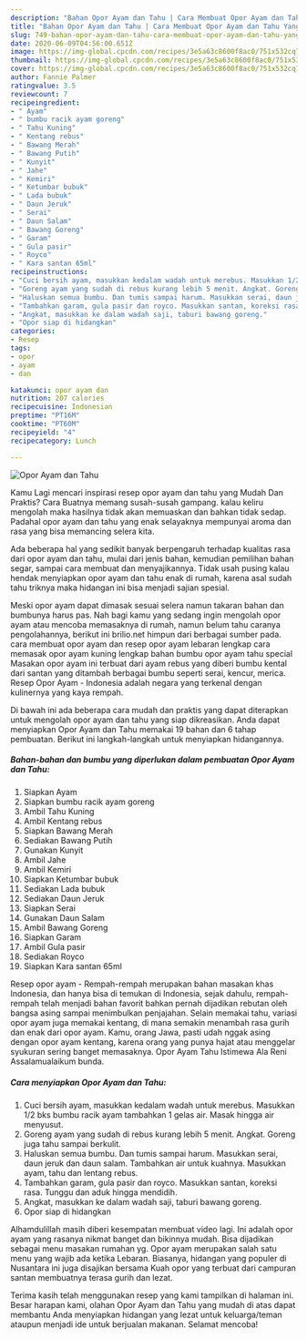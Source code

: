 ```yaml
---
description: "Bahan Opor Ayam dan Tahu | Cara Membuat Opor Ayam dan Tahu Yang Enak dan Simpel"
title: "Bahan Opor Ayam dan Tahu | Cara Membuat Opor Ayam dan Tahu Yang Enak dan Simpel"
slug: 749-bahan-opor-ayam-dan-tahu-cara-membuat-opor-ayam-dan-tahu-yang-enak-dan-simpel
date: 2020-06-09T04:56:00.651Z
image: https://img-global.cpcdn.com/recipes/3e5a63c8600f8ac0/751x532cq70/opor-ayam-dan-tahu-foto-resep-utama.jpg
thumbnail: https://img-global.cpcdn.com/recipes/3e5a63c8600f8ac0/751x532cq70/opor-ayam-dan-tahu-foto-resep-utama.jpg
cover: https://img-global.cpcdn.com/recipes/3e5a63c8600f8ac0/751x532cq70/opor-ayam-dan-tahu-foto-resep-utama.jpg
author: Fannie Palmer
ratingvalue: 3.5
reviewcount: 7
recipeingredient:
- " Ayam"
- " bumbu racik ayam goreng"
- " Tahu Kuning"
- " Kentang rebus"
- " Bawang Merah"
- " Bawang Putih"
- " Kunyit"
- " Jahe"
- " Kemiri"
- " Ketumbar bubuk"
- " Lada bubuk"
- " Daun Jeruk"
- " Serai"
- " Daun Salam"
- " Bawang Goreng"
- " Garam"
- " Gula pasir"
- " Royco"
- " Kara santan 65ml"
recipeinstructions:
- "Cuci bersih ayam, masukkan kedalam wadah untuk merebus. Masukkan 1/2 bks bumbu racik ayam tambahkan 1 gelas air. Masak hingga air menyusut."
- "Goreng ayam yang sudah di rebus kurang lebih 5 menit. Angkat. Goreng juga tahu sampai berkulit."
- "Haluskan semua bumbu. Dan tumis sampai harum. Masukkan serai, daun jeruk dan daun salam. Tambahkan air untuk kuahnya. Masukkan ayam, tahu dan lentang rebus."
- "Tambahkan garam, gula pasir dan royco. Masukkan santan, koreksi rasa. Tunggu dan aduk hingga mendidih."
- "Angkat, masukkan ke dalam wadah saji, taburi bawang goreng."
- "Opor siap di hidangkan"
categories:
- Resep
tags:
- opor
- ayam
- dan

katakunci: opor ayam dan 
nutrition: 207 calories
recipecuisine: Indonesian
preptime: "PT16M"
cooktime: "PT60M"
recipeyield: "4"
recipecategory: Lunch

---
```



![Opor Ayam dan Tahu](https://img-global.cpcdn.com/recipes/3e5a63c8600f8ac0/751x532cq70/opor-ayam-dan-tahu-foto-resep-utama.jpg)

Kamu Lagi mencari inspirasi resep opor ayam dan tahu yang Mudah Dan Praktis? Cara Buatnya memang susah-susah gampang. kalau keliru mengolah maka hasilnya tidak akan memuaskan dan bahkan tidak sedap. Padahal opor ayam dan tahu yang enak selayaknya mempunyai aroma dan rasa yang bisa memancing selera kita.

Ada beberapa hal yang sedikit banyak berpengaruh terhadap kualitas rasa dari opor ayam dan tahu, mulai dari jenis bahan, kemudian pemilihan bahan segar, sampai cara membuat dan menyajikannya. Tidak usah pusing kalau hendak menyiapkan opor ayam dan tahu enak di rumah, karena asal sudah tahu triknya maka hidangan ini bisa menjadi sajian spesial.

Meski opor ayam dapat dimasak sesuai selera namun takaran bahan dan bumbunya harus pas. Nah bagi kamu yang sedang ingin mengolah opor ayam atau mencoba memasaknya di rumah, namun belum tahu caranya pengolahannya, berikut ini brilio.net himpun dari berbagai sumber pada. cara membuat opor ayam dan resep opor ayam lebaran lengkap cara memasak opor ayam kuning lengkap bahan bumbu opor ayam tahu special Masakan opor ayam ini terbuat dari ayam rebus yang diberi bumbu kental dari santan yang ditambah berbagai bumbu seperti serai, kencur, merica. Resep Opor Ayam - Indonesia adalah negara yang terkenal dengan kulinernya yang kaya rempah.


Di bawah ini ada beberapa cara mudah dan praktis yang dapat diterapkan untuk mengolah opor ayam dan tahu yang siap dikreasikan. Anda dapat menyiapkan Opor Ayam dan Tahu memakai 19 bahan dan 6 tahap pembuatan. Berikut ini langkah-langkah untuk menyiapkan hidangannya.

<!--inarticleads1-->

##### Bahan-bahan dan bumbu yang diperlukan dalam pembuatan Opor Ayam dan Tahu:

1. Siapkan  Ayam
1. Siapkan  bumbu racik ayam goreng
1. Ambil  Tahu Kuning
1. Ambil  Kentang rebus
1. Siapkan  Bawang Merah
1. Sediakan  Bawang Putih
1. Gunakan  Kunyit
1. Ambil  Jahe
1. Ambil  Kemiri
1. Siapkan  Ketumbar bubuk
1. Sediakan  Lada bubuk
1. Sediakan  Daun Jeruk
1. Siapkan  Serai
1. Gunakan  Daun Salam
1. Ambil  Bawang Goreng
1. Siapkan  Garam
1. Ambil  Gula pasir
1. Sediakan  Royco
1. Siapkan  Kara santan 65ml


Resep opor ayam - Rempah-rempah merupakan bahan masakan khas Indonesia, dan hanya bisa di temukan di Indonesia, sejak dahulu, rempah-rempah telah menjadi bahan favorit bahkan pernah dijadikan rebutan oleh bangsa asing sampai menimbulkan penjajahan. Selain memakai tahu, variasi opor ayam juga memakai kentang, di mana semakin menambah rasa gurih dan enak dari opor ayam. Kamu, orang Jawa, pasti udah nggak asing dengan opor ayam kentang, karena orang yang punya hajat atau menggelar syukuran sering banget memasaknya. Opor Ayam Tahu Istimewa Ala Reni Assalamualaikum bunda. 

<!--inarticleads2-->

##### Cara menyiapkan Opor Ayam dan Tahu:

1. Cuci bersih ayam, masukkan kedalam wadah untuk merebus. Masukkan 1/2 bks bumbu racik ayam tambahkan 1 gelas air. Masak hingga air menyusut.
1. Goreng ayam yang sudah di rebus kurang lebih 5 menit. Angkat. Goreng juga tahu sampai berkulit.
1. Haluskan semua bumbu. Dan tumis sampai harum. Masukkan serai, daun jeruk dan daun salam. Tambahkan air untuk kuahnya. Masukkan ayam, tahu dan lentang rebus.
1. Tambahkan garam, gula pasir dan royco. Masukkan santan, koreksi rasa. Tunggu dan aduk hingga mendidih.
1. Angkat, masukkan ke dalam wadah saji, taburi bawang goreng.
1. Opor siap di hidangkan


Alhamdulillah masih diberi kesempatan membuat video lagi. Ini adalah opor ayam yang rasanya nikmat banget dan bikinnya mudah. Bisa dijadikan sebagai menu masakan rumahan yg. Opor ayam merupakan salah satu menu yang wajib ada ketika Lebaran. Biasanya, hidangan yang populer di Nusantara ini juga disajikan bersama Kuah opor yang terbuat dari campuran santan membuatnya terasa gurih dan lezat. 

Terima kasih telah menggunakan resep yang kami tampilkan di halaman ini. Besar harapan kami, olahan Opor Ayam dan Tahu yang mudah di atas dapat membantu Anda menyiapkan hidangan yang lezat untuk keluarga/teman ataupun menjadi ide untuk berjualan makanan. Selamat mencoba!
